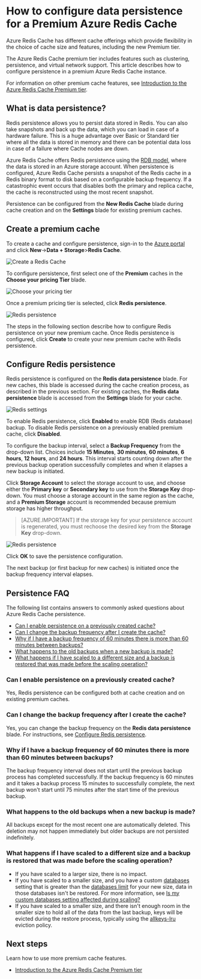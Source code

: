 <properties 
	pageTitle="How to configure data persistence for a Premium Azure Redis Cache" 
	description="Learn how to configure and manage data persistence your Premium tier Azure Redis Cache instances" 
	services="redis-cache" 
	documentationCenter="" 
	authors="steved0x" 
	manager="douge" 
	editor=""/>

<tags 
	ms.service="cache" 
	ms.workload="tbd" 
	ms.tgt_pltfrm="cache-redis" 
	ms.devlang="na" 
	ms.topic="article" 
	ms.date="09/30/2016" 
	wacn.date="" 
	ms.author="sdanie"/>

# How to configure data persistence for a Premium Azure Redis Cache

Azure Redis Cache has different cache offerings which provide flexibility in the choice of cache size and features, including the new Premium tier.

The Azure Redis Cache premium tier includes features such as clustering, persistence, and virtual network support. This article describes how to configure persistence in a premium Azure Redis Cache instance.

For information on other premium cache features, see [Introduction to the Azure Redis Cache Premium tier](/documentation/articles/cache-premium-tier-intro/).

## What is data persistence?
Redis persistence allows you to persist data stored in Redis. You can also take snapshots and back up the data, which you can load in case of a hardware failure. This is a huge advantage over Basic or Standard tier where all the data is stored in memory and there can be potential data loss in case of a failure where Cache nodes are down. 

Azure Redis Cache offers Redis persistence using the [RDB model](http://redis.io/topics/persistence), where the data is stored in an Azure storage account. When persistence is configured, Azure Redis Cache persists a snapshot of the Redis cache in a Redis binary format to disk based on a configurable backup frequency. If a catastrophic event occurs that disables both the primary and replica cache, the cache is reconstructed using the most recent snapshot.

Persistence can be configured from the **New Redis Cache** blade during cache creation and on the **Settings** blade for existing premium caches.

## Create a premium cache

To create a cache and configure persistence, sign-in to the [Azure portal](https://portal.azure.cn) and click **New**->**Data + Storage**>**Redis Cache**.

![Create a Redis Cache][redis-cache-new-cache-menu]

To configure persistence, first select one of the **Premium** caches in the **Choose your pricing Tier** blade.

![Choose your pricing tier][redis-cache-premium-pricing-tier]

Once a premium pricing tier is selected, click **Redis persistence**.

![Redis persistence][redis-cache-persistence]

The steps in the following section describe how to configure Redis persistence on your new premium cache. Once Redis persistence is configured, click **Create** to create your new premium cache with Redis persistence.

## <a name="configure-redis-persistence"></a> Configure Redis persistence

Redis persistence is configured on the **Redis data persistence** blade. For new caches, this blade is accessed during the cache creation process, as described in the previous section. For existing caches, the **Redis data persistence** blade is accessed from the **Settings** blade for your cache.

![Redis settings][redis-cache-settings]

To enable Redis persistence, click **Enabled** to enable RDB (Redis database) backup. To disable Redis persistence on a previously enabled premium cache, click **Disabled**.

To configure the backup interval, select a **Backup Frequency** from the drop-down list. Choices include **15 Minutes**, **30 minutes**, **60 minutes**, **6 hours**, **12 hours**, and **24 hours**. This interval starts counting down after the previous backup operation successfully completes and when it elapses a new backup is initiated.

Click **Storage Account** to select the storage account to use, and choose either the **Primary key** or **Secondary key** to use from the **Storage Key** drop-down. You must choose a storage account in the same region as the cache, and a **Premium Storage** account is recommended because premium storage has higher throughput. 

>[AZURE.IMPORTANT] If the storage key for your persistence account is regenerated, you must rechoose the desired key from the **Storage Key** drop-down.

![Redis persistence][redis-cache-persistence-selected]

Click **OK** to save the persistence configuration.

The next backup (or first backup for new caches) is initiated once the backup frequency interval elapses.



## Persistence FAQ

The following list contains answers to commonly asked questions about Azure Redis Cache persistence.

-	[Can I enable persistence on a previously created cache?](#can-i-enable-persistence-on-a-previously-created-cache)
-	[Can I change the backup frequency after I create the cache?](#can-i-change-the-backup-frequency-after-i-create-the-cache)
-	[Why if I have a backup frequency of 60 minutes there is more than 60 minutes between backups?](#why-if-i-have-a-backup-frequency-of-60-minutes-there-is-more-than-60-minutes-between-backups)
-	[What happens to the old backups when a new backup is made?](#what-happens-to-the-old-backups-when-a-new-backup-is-made)
-	[What happens if I have scaled to a different size and a backup is restored that was made before the scaling operation?](#what-happens-if-i-have-scaled-to-a-different-size-and-a-backup-is-restored-that-was-made-before-the-scaling-operation)

### <a name="can-i-enable-persistence-on-a-previously-created-cache"></a>Can I enable persistence on a previously created cache?

Yes, Redis persistence can be configured both at cache creation and on existing premium caches.

### <a name="can-i-change-the-backup-frequency-after-i-create-the-cache"></a>Can I change the backup frequency after I create the cache?

Yes, you can change the backup frequency on the **Redis data persistence** blade. For instructions, see [Configure Redis persistence](#configure-redis-persistence).

### <a name="why-if-i-have-a-backup-frequency-of-60-minutes-there-is-more-than-60-minutes-between-backups"></a>Why if I have a backup frequency of 60 minutes there is more than 60 minutes between backups?

The backup frequency interval does not start until the previous backup process has completed successfully. If the backup frequency is 60 minutes and it takes a backup process 15 minutes to successfully complete, the next backup won't start until 75 minutes after the start time of the previous backup.

### <a name="what-happens-to-the-old-backups-when-a-new-backup-is-made"></a>What happens to the old backups when a new backup is made?

All backups except for the most recent one are automatically deleted. This deletion may not happen immediately but older backups are not persisted indefinitely.

### <a name="what-happens-if-i-have-scaled-to-a-different-size-and-a-backup-is-restored-that-was-made-before-the-scaling-operation"></a>What happens if I have scaled to a different size and a backup is restored that was made before the scaling operation?

-	If you have scaled to a larger size, there is no impact.
-	If you have scaled to a smaller size, and you have a custom [databases](/documentation/articles/cache-configure/#databases) setting that is greater than the [databases limit](/documentation/articles/cache-configure/#databases) for your new size, data in those databases isn't be restored. For more information, see [Is my custom databases setting affected during scaling?](/documentation/articles/cache-how-to-scale/#is-my-custom-databases-setting-affected-during-scaling)
-	If you have scaled to a smaller size, and there isn't enough room in the smaller size to hold all of the data from the last backup, keys will be evicted during the restore process, typically using the [allkeys-lru](http://redis.io/topics/lru-cache) eviction policy.

## Next steps
Learn how to use more premium cache features.

-	[Introduction to the Azure Redis Cache Premium tier](/documentation/articles/cache-premium-tier-intro/)
  
<!-- IMAGES -->

[redis-cache-new-cache-menu]: ./media/cache-how-to-premium-persistence/redis-cache-new-cache-menu.png

[redis-cache-premium-pricing-tier]: ./media/cache-how-to-premium-persistence/redis-cache-premium-pricing-tier.png

[redis-cache-persistence]: ./media/cache-how-to-premium-persistence/redis-cache-persistence.png

[redis-cache-persistence-selected]: ./media/cache-how-to-premium-persistence/redis-cache-persistence-selected.png

[redis-cache-settings]: ./media/cache-how-to-premium-persistence/redis-cache-settings.png